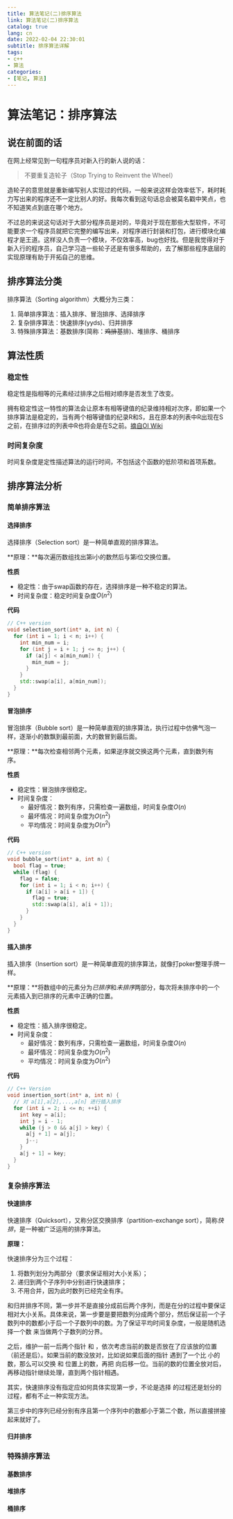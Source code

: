 ```yaml
---
title: 算法笔记(二)排序算法
link: 算法笔记(二)排序算法
catalog: true
lang: cn
date: 2022-02-04 22:30:01 
subtitle: 排序算法详解
tags:
- c++
- 算法
categories:
- [笔记, 算法]
---
```


# 算法笔记：排序算法

## 说在前面的话

在网上经常见到一句程序员对新入行的新人说的话：

> 不要重复造轮子（Stop Trying to Reinvent the Wheel）

造轮子的意思就是重新编写别人实现过的代码，一般来说这样会效率低下，耗时耗力写出来的程序还不一定比别人的好。我每次看到这句话总会被莫名戳中笑点，也不知道笑点到底在哪个地方。

不过总的来说这句话对于大部分程序员是对的，毕竟对于现在那些大型软件，不可能要求一个程序员就把它完整的编写出来，对程序进行封装和打包，进行模块化编程才是王道。这样没人负责一个模块，不仅效率高，bug也好找。但是我觉得对于新入行的程序员，自己学习造一些轮子还是有很多帮助的，去了解那些程序底层的实现原理有助于开拓自己的思维。

## 排序算法分类

排序算法（Sorting algorithm）大概分为三类：

1. 简单排序算法：插入排序、冒泡排序、选择排序
2. 复杂排序算法：快速排序(yyds)、归并排序
3. 特殊排序算法：基数排序(简称：~~鸡排~~基排)、堆排序、桶排序

## 算法性质

### 稳定性

稳定性是指相等的元素经过排序之后相对顺序是否发生了改变。

拥有稳定性这一特性的算法会让原本有相等键值的纪录维持相对次序，即如果一个排序算法是稳定的，当有两个相等键值的纪录R和S，且在原本的列表中R出现在S之前，在排序过的列表中R也将会是在S之前。[摘自OI Wiki](https://oi-wiki.org/basic/sort-intro/)

### 时间复杂度

时间复杂度是定性描述算法的运行时间，不包括这个函数的低阶项和首项系数。

## 排序算法分析

### 简单排序算法

#### 选择排序

选择排序（Selection sort）是一种简单直观的排序算法。

**原理：**每次遍历数组找出第i小的数然后与第i位交换位置。

**性质**

- 稳定性：由于swap函数的存在，选择排序是一种不稳定的算法。
- 时间复杂度：稳定时间复杂度$O(n^2)$

**代码**

```cpp
// C++ version
void selection_sort(int* a, int n) {
  for (int i = 1; i < n; i++) {
    int min_num = i;
    for (int j = i + 1; j <= n; j++) {
      if (a[j] < a[min_num]) {
        min_num = j;
      }
    }
    std::swap(a[i], a[min_num]);
  }
}
```

#### 冒泡排序

冒泡排序（Bubble sort）是一种简单直观的排序算法，执行过程中仿佛气泡一样，逐渐小的数飘到最前面，大的数冒到最后面。

**原理：**每次检查相邻两个元素，如果逆序就交换这两个元素，直到数列有序。

**性质**

- 稳定性：冒泡排序很稳定。
- 时间复杂度：
  - 最好情况：数列有序，只需检查一遍数组，时间复杂度$O(n)$
  - 最坏情况：时间复杂度为$O(n^2)$
  - 平均情况：时间复杂度为$O(n^2)$

**代码**

```cpp
// C++ version
void bubble_sort(int* a, int n) {
  bool flag = true;
  while (flag) {
    flag = false;
    for (int i = 1; i < n; i++) {
      if (a[i] > a[i + 1]) {
        flag = true;
        std::swap(a[i], a[i + 1]);
      }
    }
  }
}
```

#### 插入排序

插入排序（Insertion sort）是一种简单直观的排序算法，就像打poker整理手牌一样。

**原理：**将数组中的元素分为*已排序*和*未排序*两部分，每次将未排序中的一个元素插入到已排序的元素中正确的位置。

**性质**

- 稳定性：插入排序很稳定。
- 时间复杂度：
  - 最好情况：数列有序，只需检查一遍数组，时间复杂度$O(n)$
  - 最坏情况：时间复杂度为$O(n^2)$
  - 平均情况：时间复杂度为$O(n^2)$

**代码**

```cpp
// C++ Version
void insertion_sort(int* a, int n) {
  // 对 a[1],a[2],...,a[n] 进行插入排序
  for (int i = 2; i <= n; ++i) {
    int key = a[i];
    int j = i - 1;
    while (j > 0 && a[j] > key) {
      a[j + 1] = a[j];
      j--;
    }
    a[j + 1] = key;
  }
}
```

### 复杂排序算法

#### 快速排序

快速排序（Quicksort），又称分区交换排序（partition-exchange sort），简称*快排*，是一种被广泛运用的排序算法。

**原理：**

快速排序分为三个过程：

1. 将数列划分为两部分（要求保证相对大小关系）；
2. 递归到两个子序列中分别进行快速排序；
3. 不用合并，因为此时数列已经完全有序。

和归并排序不同，第一步并不是直接分成前后两个序列，而是在分的过程中要保证相对大小关系。具体来说，第一步要是要把数列分成两个部分，然后保证前一个子数列中的数都小于后一个子数列中的数。为了保证平均时间复杂度，一般是随机选择一个数  来当做两个子数列的分界。

之后，维护一前一后两个指针  和 ，依次考虑当前的数是否放在了应该放的位置（前还是后）。如果当前的数没放对，比如说如果后面的指针  遇到了一个比  小的数，那么可以交换  和  位置上的数，再把  向后移一位。当前的数的位置全放对后，再移动指针继续处理，直到两个指针相遇。

其实，快速排序没有指定应如何具体实现第一步，不论是选择  的过程还是划分的过程，都有不止一种实现方法。

第三步中的序列已经分别有序且第一个序列中的数都小于第二个数，所以直接拼接起来就好了。

#### 归并排序

### 特殊排序算法

#### 基数排序

#### 堆排序

#### 桶排序



